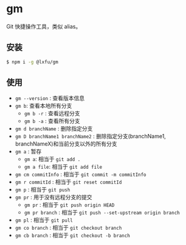 # gm

Git 快捷操作工具，类似 alias。

## 安装

```sh
$ npm i -g @lxfu/gm
```

## 使用

- `gm --version` : 查看版本信息
- `gm b`: 查看本地所有分支
  - `gm b -r` : 查看远程分支
  - `gm b -a` : 查看所有分支
- `gm d branchName` : 删除指定分支
- `gm D branchName1 branchName2` : 删除指定分支(branchName1, branchNameX)和当前分支以外的所有分支
- `gm a` : 暂存
  - `gm a`: 相当于 `git add .`
  - `gm a file`: 相当于 `git add file`
- `gm cm commitInfo` : 相当于 `git commit -m commitInfo`
- `gm r commitId` : 相当于 `git reset commitId`
- `gm p` : 相当于 `git push`
- `gm pr` : 用于没有远程分支的提交
  - `gm pr` : 相当于 `git push origin HEAD`
  - `gm pr branch` : 相当于 `git push --set-upstream origin branch`
- `gm pl` : 相当于 `git pull`
- `gm co branch` : 相当于 `git checkout branch`
- `gm cb branch` : 相当于 `git checkout -b branch`

